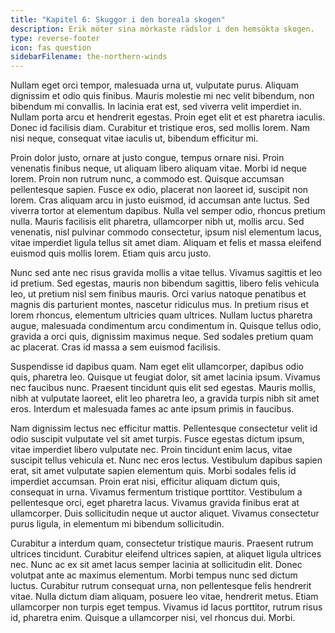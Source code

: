 ```yaml
---
title: "Kapitel 6: Skuggor i den boreala skogen"
description: Erik möter sina mörkaste rädslor i den hemsökta skogen.
type: reverse-footer
icon: fas question
sidebarFilename: the-northern-winds
---
```

Nullam eget orci tempor, malesuada urna ut, vulputate purus. Aliquam dignissim et odio quis finibus. Mauris molestie mi nec velit bibendum, non bibendum mi convallis. In lacinia erat est, sed viverra velit imperdiet in. Nullam porta arcu et hendrerit egestas. Proin eget elit et est pharetra iaculis. Donec id facilisis diam. Curabitur et tristique eros, sed mollis lorem. Nam nisi neque, consequat vitae iaculis ut, bibendum efficitur mi.

Proin dolor justo, ornare at justo congue, tempus ornare nisi. Proin venenatis finibus neque, ut aliquam libero aliquam vitae. Morbi id neque lorem. Proin non rutrum nunc, a commodo est. Quisque accumsan pellentesque sapien. Fusce ex odio, placerat non laoreet id, suscipit non lorem. Cras aliquam arcu in justo euismod, id accumsan ante luctus. Sed viverra tortor at elementum dapibus. Nulla vel semper odio, rhoncus pretium nulla. Mauris facilisis elit pharetra, ullamcorper nibh ut, mollis arcu. Sed venenatis, nisl pulvinar commodo consectetur, ipsum nisl elementum lacus, vitae imperdiet ligula tellus sit amet diam. Aliquam et felis et massa eleifend euismod quis mollis lorem. Etiam quis arcu justo.

Nunc sed ante nec risus gravida mollis a vitae tellus. Vivamus sagittis et leo id pretium. Sed egestas, mauris non bibendum sagittis, libero felis vehicula leo, ut pretium nisl sem finibus mauris. Orci varius natoque penatibus et magnis dis parturient montes, nascetur ridiculus mus. In pretium risus et lorem rhoncus, elementum ultricies quam ultrices. Nullam luctus pharetra augue, malesuada condimentum arcu condimentum in. Quisque tellus odio, gravida a orci quis, dignissim maximus neque. Sed sodales pretium quam ac placerat. Cras id massa a sem euismod facilisis.

Suspendisse id dapibus quam. Nam eget elit ullamcorper, dapibus odio quis, pharetra leo. Quisque ut feugiat dolor, sit amet lacinia ipsum. Vivamus nec faucibus nunc. Praesent tincidunt quis elit sed egestas. Mauris mollis, nibh at vulputate laoreet, elit leo pharetra leo, a gravida turpis nibh sit amet eros. Interdum et malesuada fames ac ante ipsum primis in faucibus.

Nam dignissim lectus nec efficitur mattis. Pellentesque consectetur velit id odio suscipit vulputate vel sit amet turpis. Fusce egestas dictum ipsum, vitae imperdiet libero vulputate nec. Proin tincidunt enim lacus, vitae suscipit tellus vehicula et. Nunc nec eros lectus. Vestibulum dapibus sapien erat, sit amet vulputate sapien elementum quis. Morbi sodales felis id imperdiet accumsan. Proin erat nisi, efficitur aliquam dictum quis, consequat in urna. Vivamus fermentum tristique porttitor. Vestibulum a pellentesque orci, eget pharetra lacus. Vivamus gravida finibus erat at ullamcorper. Duis sollicitudin neque ut auctor aliquet. Vivamus consectetur purus ligula, in elementum mi bibendum sollicitudin.

Curabitur a interdum quam, consectetur tristique mauris. Praesent rutrum ultrices tincidunt. Curabitur eleifend ultrices sapien, at aliquet ligula ultrices nec. Nunc ac ex sit amet lacus semper lacinia at sollicitudin elit. Donec volutpat ante ac maximus elementum. Morbi tempus nunc sed dictum luctus. Curabitur rutrum consequat urna, non pellentesque felis hendrerit vitae. Nulla dictum diam aliquam, posuere leo vitae, hendrerit metus. Etiam ullamcorper non turpis eget tempus. Vivamus id lacus porttitor, rutrum risus id, pharetra enim. Quisque a ullamcorper nisi, vel rhoncus dui. Morbi.